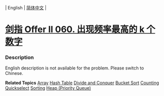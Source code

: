 | English | [简体中文](README.md) |

# [剑指 Offer II 060. 出现频率最高的 k 个数字](https://leetcode-cn.com/problems/g5c51o)
 ### Description
<p>English description is not available for the problem. Please switch to Chinese.</p>

**Related Topics**  [Array](https://leetcode-cn.com/tag/array) [Hash Table](https://leetcode-cn.com/tag/hash-table) [Divide and Conquer](https://leetcode-cn.com/tag/divide-and-conquer) [Bucket Sort](https://leetcode-cn.com/tag/bucket-sort) [Counting](https://leetcode-cn.com/tag/counting) [Quickselect](https://leetcode-cn.com/tag/quickselect) [Sorting](https://leetcode-cn.com/tag/sorting) [Heap (Priority Queue)](https://leetcode-cn.com/tag/heap-priority-queue) 